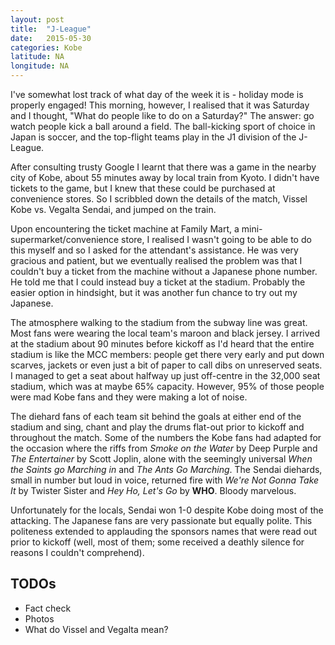 ```yaml
---
layout: post
title:  "J-League"
date:   2015-05-30
categories: Kobe
latitude: NA
longitude: NA
---
```


I've somewhat lost track of what day of the week it is - holiday mode is properly engaged! This morning, however, I realised that it was Saturday and I thought, "What do people like to do on a Saturday?" The answer: go watch people kick a ball around a field. The ball-kicking sport of choice in Japan is soccer, and the top-flight teams play in the J1 division of the J-League.

After consulting trusty Google I learnt that there was a game in the nearby city of Kobe, about 55 minutes away by local train from Kyoto. I didn't have tickets to the game, but I knew that these could be purchased at convenience stores. So I scribbled down the details of the match, Vissel Kobe vs. Vegalta Sendai, and jumped on the train.

Upon encountering the ticket machine at Family Mart, a mini-supermarket/convenience store, I realised I wasn't going to be able to do this myself and so I asked for the attendant's assistance. He was very gracious and patient, but we eventually realised the problem was that I couldn't buy a ticket from the machine without a Japanese phone number. He told me that I could instead buy a ticket at the stadium. Probably the easier option in hindsight, but it was another fun chance to try out my Japanese.

The atmosphere walking to the stadium from the subway line was great. Most fans were wearing the local team's maroon and black jersey. I arrived at the stadium about 90 minutes before kickoff as I'd heard that the entire stadium is like the MCC members: people get there very early and put down scarves, jackets or even just a bit of paper to call dibs on unreserved seats. I managed to get a seat about halfway up just off-centre in the 32,000 seat stadium, which was at maybe 65% capacity. However, 95% of those people were mad Kobe fans and they were making a lot of noise.

The diehard fans of each team sit behind the goals at either end of the stadium and sing, chant and play the drums flat-out prior to kickoff and throughout the match. Some of the numbers the Kobe fans had adapted for the occasion where the riffs from _Smoke on the Water_ by Deep Purple and _The Entertainer_ by Scott Joplin, alone with the seemingly universal _When the Saints go Marching in_ and _The Ants Go Marching_. The Sendai diehards, small in number but loud in voice, returned fire with _We're Not Gonna Take It_ by Twister Sister and _Hey Ho, Let's Go_ by __WHO__. Bloody marvelous.

Unfortunately for the locals, Sendai won 1-0 despite Kobe doing most of the attacking. The Japanese fans are very passionate but equally polite. This politeness extended to applauding the sponsors names that were read out prior to kickoff (well, most of them; some received a deathly silence for reasons I couldn't comprehend).

## TODOs

- Fact check
- Photos
- What do Vissel and Vegalta mean?
